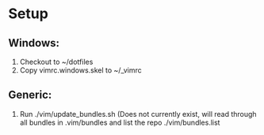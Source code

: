 
Setup
=====

Windows:
--------
1.  Checkout to ~/dotfiles
2.  Copy vimrc.windows.skel to ~/_vimrc

Generic:
--------
1.  Run ./vim/update_bundles.sh (Does not currently exist, will read through all bundles in .vim/bundles and list the repo ./vim/bundles.list

